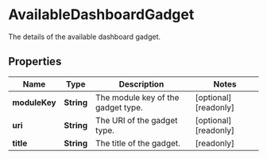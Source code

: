 

# AvailableDashboardGadget

The details of the available dashboard gadget.

## Properties

| Name | Type | Description | Notes |
|------------ | ------------- | ------------- | -------------|
|**moduleKey** | **String** | The module key of the gadget type. |  [optional] [readonly] |
|**uri** | **String** | The URI of the gadget type. |  [optional] [readonly] |
|**title** | **String** | The title of the gadget. |  [readonly] |



